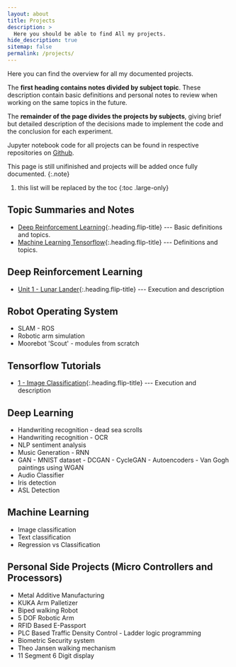 ```yaml
---
layout: about
title: Projects
description: >
  Here you should be able to find All my projects.
hide_description: true
sitemap: false
permalink: /projects/
---
```

Here you can find the overview for all my documented projects.

The **first heading contains notes divided by subject topic**. These description contain basic definitions and personal notes to review when working on the same topics in the future. 

The **remainder of the page divides the projects by subjects**, giving brief but detailed description of the decisions made to implement the code and the conclusion for each experiment.

Jupyter notebook code for all projects can be found in respective repositories on [Github](https://github.com/ASBattu?tab=repositories).


This page is still unifinished and projects will be added once fully documented.
{:.note}

1. this list will be replaced by the toc
{:toc .large-only}

## Topic Summaries and Notes
* [Deep Reinforcement Learning]{:.heading.flip-title} --- Basic definitions and topics.
* [Machine Learning Tensorflow]{:.heading.flip-title} --- Definitions and topics.

## Deep Reinforcement Learning
* [Unit 1 - Lunar Lander]{:.heading.flip-title} --- Execution and description

## Robot Operating System
* SLAM - ROS
* Robotic arm simulation
* Moorebot 'Scout' - modules from scratch


## Tensorflow Tutorials
* [1 - Image Classification]{:.heading.flip-title} --- Execution and description

## Deep Learning
* Handwriting recognition - dead sea scrolls
* Handwriting recognition - OCR
* NLP sentiment analysis
* Music Generation - RNN
* GAN - MNIST dataset
      - DCGAN
      - CycleGAN
      - Autoencoders
      - Van Gogh paintings using WGAN
* Audio Classifier
* Iris detection
* ASL Detection

## Machine Learning
* Image classification
* Text classification
* Regression vs Classification

## Personal Side Projects (Micro Controllers and Processors)
* Metal Additive Manufacturing
* KUKA Arm Palletizer
* Biped walking Robot
* 5 DOF Robotic Arm
* RFID Based E-Passport
* PLC Based Traffic Density Control - Ladder logic programming
* Biometric Security system
* Theo Jansen walking mechanism
* 11 Segment 6 Digit display




[Deep Reinforcement Learning]: desc_deep_rl.md
[Machine Learning Tensorflow]: desc_ml_basics.md
[Unit 1 - Lunar Lander]: 1_lunar_lander.md
[1 - Image Classification]: 1_image_classification.md
